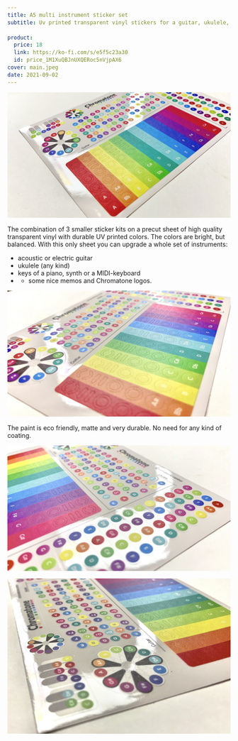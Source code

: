 ```yaml
---
title: A5 multi instrument sticker set
subtitle: Uv printed transparent vinyl stickers for a guitar, ukulele, regulat keys and more

product:
  price: 18
  link: https://ko-fi.com/s/e5f5c23a30
  id: price_1M1XuQBJnUXQERoc5nVjpAX6
cover: main.jpeg
date: 2021-09-02
---
```


![](./angle.jpeg)

The combination of 3 smaller sticker kits on a precut sheet of high quality transparent vinyl with durable UV printed colors. The colors are bright, but balanced. With this only sheet you can upgrade a whole set of instruments:

- acoustic or electric guitar
- ukulele (any kind)
- keys of a piano, synth or a MIDI-keyboard
- - some nice memos and Chromatone logos.

![](./close.jpeg)

The paint is eco friendly, matte and very durable. No need for any kind of coating.

![](./fret.jpeg)

![](./addons.jpeg)

